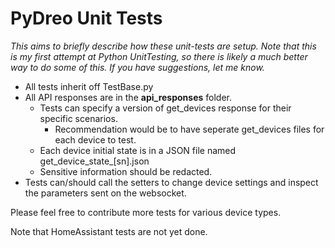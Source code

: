 # PyDreo Unit Tests

*This aims to briefly describe how these unit-tests are setup. Note that this is my first attempt at Python UnitTesting, so there is likely a much better way to do some of this. If you have suggestions, let me know.*

- All tests inherit off TestBase.py
- All API responses are in the **api_responses** folder.
    - Tests can specify a version of get_devices response for their specific scenarios. 
        - Recommendation would be to have seperate get_devices files for each device to test.
    - Each device initial state is in a JSON file named get_device_state_[sn].json
    - Sensitive information should be redacted.
- Tests can/should call the setters to change device settings and inspect the parameters sent on the websocket.

Please feel free to contribute more tests for various device types.

Note that HomeAssistant tests are not yet done.